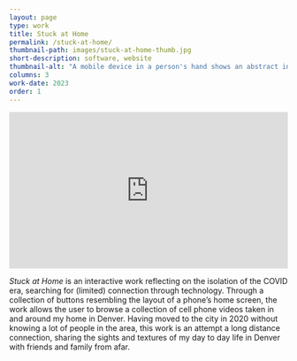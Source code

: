 ```yaml
---
layout: page
type: work
title: Stuck at Home
permalink: /stuck-at-home/
thumbnail-path: images/stuck-at-home-thumb.jpg
short-description: software, website
thumbnail-alt: "A mobile device in a person's hand shows an abstract interface reiminscent of a device's home screen, but with photos of physical objects and environments as options instead of apps."
columns: 3
work-date: 2023
order: 1
---
```


<div class="invisible-margin image-grid">
<div class="col-30-block grid-margin-bottom video">
<style>.embed-container { position: relative; padding-bottom: 56.25%; height: 0; overflow: hidden; max-width: 100%; } .embed-container iframe, .embed-container object, .embed-container embed { position: absolute; top: 0; left: 0; width: 100%; height: 100%; }</style><div class='embed-container'><iframe src='https://player.vimeo.com/video/876552274' frameborder='0' webkitAllowFullScreen mozallowfullscreen allowFullScreen></iframe></div>
</div>
</div>

<em>Stuck at Home</em> is an interactive work reflecting on the isolation of the COVID
era, searching for (limited) connection through technology. Through a
collection of buttons resembling the layout of a phone’s home screen, the work
allows the user to browse a collection of cell phone videos taken in and around
my home in Denver. Having moved to the city in 2020 without knowing a lot of
people in the area, this work is an attempt a long distance connection, sharing
the sights and textures of my day to day life in Denver with friends and family
from afar.